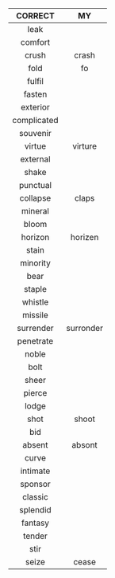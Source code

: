 |   CORRECT  |   MY    |
|:----------:|:-------:|
|leak||
|comfort||
|crush|crash|
|fold|fo|
|fulfil||
|fasten||
|exterior||
|complicated||
|souvenir||
|virtue|virture|
|external||
|shake||
|punctual||
|collapse|claps|
|mineral||
|bloom||
|horizon|horizen|
|stain||
|minority||
|bear||
|staple||
|whistle||
|missile||
|surrender|surronder|
|penetrate||
|noble||
|bolt||
|sheer||
|pierce||
|lodge||
|shot|shoot|
|bid||
|absent|absont|
|curve||
|intimate||
|sponsor||
|classic||
|splendid||
|fantasy||
|tender||
|stir||
|seize|cease|
